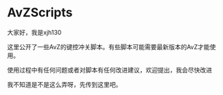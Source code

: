 # AvZScripts
大家好，我是xjh130

这里公开了一些AvZ的键控冲关脚本。有些脚本可能需要最新版本的AvZ才能使用。

使用过程中有任何问题或者对脚本有任何改进建议，欢迎提出，我会尽快改进

我不知道是不是这么弄呀，先传到这里吧。
